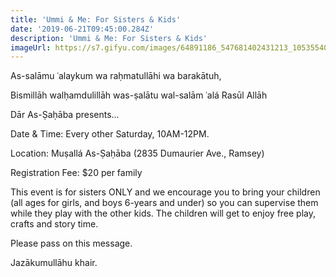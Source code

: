 ```yaml
---
title: 'Ummi & Me: For Sisters & Kids'
date: '2019-06-21T09:45:00.284Z'
description: 'Ummi & Me: For Sisters & Kids'
imageUrl: https://s7.gifyu.com/images/64891186_547681402431213_1053554068959526912_o.jpg_nc_cat110_nc_sid8024bb_nc_ohcL1qVRvxwsj4AX9efzFh_nc_htscontent.fybz1-1.jpg
---
```


As-salāmu ʿalaykum wa raḥmatullāhi wa barakātuh,

Bismillāh walḥamdulillāh was-ṣalātu wal-salām ʿalá Rasūl Allāh

Dār As-Ṣaḥāba presents…

Date & Time: Every other Saturday, 10AM-12PM.

Location: Muṣallá As-Ṣaḥāba (2835 Dumaurier Ave., Ramsey)

Registration Fee: \$20 per family

This event is for sisters ONLY and we encourage you to bring your children (all ages for girls, and boys 6-years and under) so you can supervise them while they play with the other kids. The children will get to enjoy free play, crafts and story time.

Please pass on this message.

Jazākumullāhu khair.
